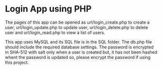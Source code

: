 # Login App using PHP
The pages of this app can be opened as url/login_create.php to create a user, url/login_update.php to update user, url/login_delete.php to delete user and url/login_read.php to view a list of users.

This app uses MySQL and its SQL file is in the SQL folder. The db.php file should include the required database settings. The password is encrypted in SHA-512 with salt only when a user is created but, it has not been hashed whent the password is updated so, please encrypt the password if using this project.
